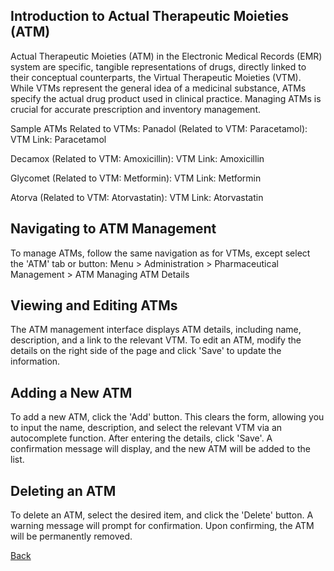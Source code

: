 ## Introduction to Actual Therapeutic Moieties (ATM)
Actual Therapeutic Moieties (ATM) in the Electronic Medical Records (EMR) system are specific, tangible representations of drugs, directly linked to their conceptual counterparts, the Virtual Therapeutic Moieties (VTM). While VTMs represent the general idea of a medicinal substance, ATMs specify the actual drug product used in clinical practice. Managing ATMs is crucial for accurate prescription and inventory management.

Sample ATMs Related to VTMs:
Panadol (Related to VTM: Paracetamol):
VTM Link: Paracetamol

Decamox (Related to VTM: Amoxicillin):
VTM Link: Amoxicillin

Glycomet (Related to VTM: Metformin):
VTM Link: Metformin

Atorva (Related to VTM: Atorvastatin):
VTM Link: Atorvastatin

## Navigating to ATM Management

To manage ATMs, follow the same navigation as for VTMs, except select the 'ATM' tab or button:
Menu > Administration > Pharmaceutical Management > ATM
Managing ATM Details

## Viewing and Editing ATMs
The ATM management interface displays ATM details, including name, description, and a link to the relevant VTM.
To edit an ATM, modify the details on the right side of the page and click 'Save' to update the information.

## Adding a New ATM
To add a new ATM, click the 'Add' button. This clears the form, allowing you to input the name, description, and select the relevant VTM via an autocomplete function.
After entering the details, click 'Save'. A confirmation message will display, and the new ATM will be added to the list.

## Deleting an ATM
To delete an ATM, select the desired item, and click the 'Delete' button.
A warning message will prompt for confirmation. Upon confirming, the ATM will be permanently removed.

[Back](https://github.com/hmislk/hmis/wiki/Pharmaceutical-Management-in-EMR:-Configuration-and-Maintenance-Guide)